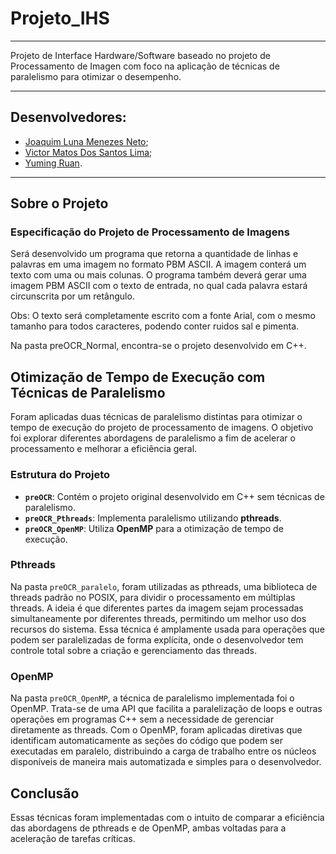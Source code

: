 # Projeto_IHS
---
Projeto de Interface Hardware/Software baseado no projeto de Processamento de Imagen com foco na aplicação de técnicas de paralelismo para otimizar o desempenho.

---

## Desenvolvedores:

- [Joaquim Luna Menezes Neto](https://github.com/joaqmnz);
- [Victor Matos Dos Santos Lima](https://github.com/VictorMSLima);
- [Yuming Ruan](https://github.com/Myngruan).
---


## Sobre o Projeto 

### Especificação do Projeto de Processamento de Imagens

Será desenvolvido um programa que retorna a quantidade de linhas e palavras em uma imagem no formato PBM ASCII. A imagem conterá um texto com uma ou mais colunas.
O programa também deverá gerar uma imagem PBM ASCII com o texto de entrada, no qual cada palavra estará circunscrita por um retângulo.

Obs: O texto será completamente escrito com a fonte Arial, com o mesmo tamanho para todos caracteres, podendo conter ruidos sal e pimenta.

Na pasta preOCR_Normal, encontra-se o projeto desenvolvido em C++.

## Otimização de Tempo de Execução com Técnicas de Paralelismo

Foram aplicadas duas técnicas de paralelismo distintas para otimizar o tempo de execução do projeto de processamento de imagens. O objetivo foi explorar diferentes abordagens de paralelismo a fim de acelerar o processamento e melhorar a eficiência geral.

### Estrutura do Projeto

- **`preOCR`**: Contém o projeto original desenvolvido em C++ sem técnicas de paralelismo.
- **`preOCR_Pthreads`**: Implementa paralelismo utilizando **pthreads**.
- **`preOCR_OpenMP`**: Utiliza **OpenMP** para a otimização de tempo de execução.

### Pthreads

Na pasta `preOCR_paralelo`, foram utilizadas as pthreads, uma biblioteca de threads padrão no POSIX, para dividir o processamento em múltiplas threads. A ideia é que diferentes partes da imagem sejam processadas simultaneamente por diferentes threads, permitindo um melhor uso dos recursos do sistema. Essa técnica é amplamente usada para operações que podem ser paralelizadas de forma explícita, onde o desenvolvedor tem controle total sobre a criação e gerenciamento das threads.

### OpenMP

Na pasta `preOCR_OpenMP`, a técnica de paralelismo implementada foi o OpenMP. Trata-se de uma API que facilita a paralelização de loops e outras operações em programas C++ sem a necessidade de gerenciar diretamente as threads. Com o OpenMP, foram aplicadas diretivas que identificam automaticamente as seções do código que podem ser executadas em paralelo, distribuindo a carga de trabalho entre os núcleos disponíveis de maneira mais automatizada e simples para o desenvolvedor.

## Conclusão

Essas técnicas foram implementadas com o intuito de comparar a eficiência das abordagens de pthreads e de OpenMP, ambas voltadas para a aceleração de tarefas críticas.
